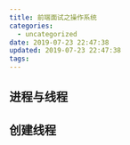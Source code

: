 ```yaml
---
title: 前端面试之操作系统
categories:
  - uncategorized
date: 2019-07-23 22:47:38
updated: 2019-07-23 22:47:38
tags:
---
```

## 进程与线程
## 创建线程
